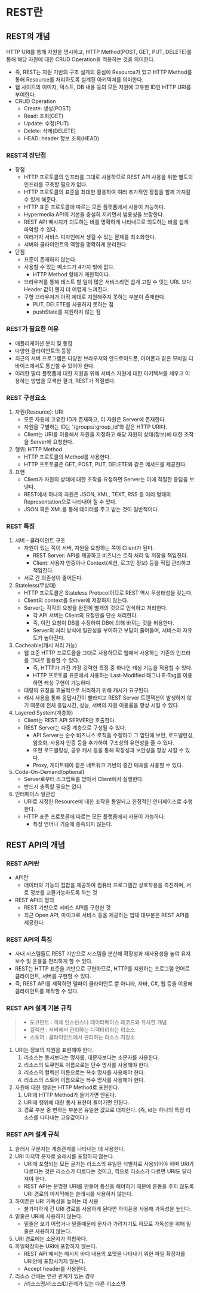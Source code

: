 # REST란

## REST의 개념

HTTP URI를 통해 자원을 명시하고, HTTP Method(POST, GET, PUT, DELETE)를 통해 해당 자원에 대한 CRUD Operation을 적용하는 것을 의미한다.

-   즉, REST는 자원 기반의 구조 설계의 중심에 Resource가 있고 HTTP Method를 통해 Resource를 처리하도록 설계된 아키텍쳐를 의미한다.
-   웹 사이트의 이미지, 텍스트, DB 내용 등의 모든 자원에 고유한 ID인 HTTP URI를 부여한다.
-   CRUD Operation
    -   Create: 생성(POST)
    -   Read: 조회(GET)
    -   Update: 수정(PUT)
    -   Delete: 삭제(DELETE)
    -   HEAD: header 정보 조회(HEAD)

### REST의 장단점

-   장점
    -   HTTP 프로토콜의 인프라를 그대로 사용하므로 REST API 사용을 위한 별도의 인프라를 구축할 필요가 없다.
    -   HTTP 프로토콜의 표준을 최대한 활용하여 여러 추가적인 장점을 함께 가져갈 수 있게 해준다.
    -   HTTP 표준 프로토콜에 따르는 모든 플랫폼에서 사용이 가능하다.
    -   Hypermedia API의 기본을 충실히 지키면서 범용성을 보장한다.
    -   REST API 메시지가 의도하는 바를 명확하게 나타내므로 의도하는 바를 쉽게 파악할 수 있다.
    -   여러가지 서비스 디자인에서 생길 수 있는 문제를 최소화한다.
    -   서버와 클라이언트의 역할을 명확하게 분리한다.
-   단점
    -   표준이 존재하지 않는다.
    -   사용할 수 있는 메소드가 4가지 밖에 없다.
        -   HTTP Method 형태가 제한적이다.
    -   브라우저를 통해 테스트 할 일이 많은 서비스라면 쉽게 고칠 수 잇는 URL 보다 Header 값이 왠지 더 어렵게 느껴진다.
    -   구형 브라우저가 아직 제대로 지원해주지 못하는 부분이 존재한다.
        -   PUT, DELETE를 사용하지 못하는 점
        -   pushState를 지원하지 않는 점

### REST가 필요한 이유

-   애플리케이션 분리 및 통합
-   다양한 클라이언트의 등장
-   최근의 서버 프로그램은 다양한 브라우저와 안드로이드폰, 아이폰과 같은 모바일 디바이스에서도 통신할 수 있어야 한다.
-   이러한 멀티 플랫폼에 대한 지원을 위해 서비스 자원에 대한 아키텍쳐를 세우고 이용하는 방법을 모색한 결과, REST가 적절했다.

### REST 구성요소

1. 자원(Resource): URI
    - 모든 자원에 고유한 ID가 존재하고, 이 자원은 Server에 존재한다.
    - 자원을 구별하는 ID는 '/groups/:group_id'와 같은 HTTP URI다.
    - Client는 URI를 이용해서 자원을 지정하고 해당 자원의 상태(정보)에 대한 조작을 Server에 요청한다.
2. 행위: HTTP Method
    - HTTP 프로토콜의 Method를 사용한다.
    - HTTP 프토토콜은 GET, POST, PUT, DELETE와 같은 메서드를 제공한다.
3. 표현
    - Client가 자원의 상태에 대한 조작을 요청하면 Server는 이에 적절한 응답을 보낸다.
    - REST에서 하나의 자원은 JSON, XML, TEXT, RSS 등 여러 형태의 Representation으로 나타내어 질 수 있다.
    - JSON 혹은 XML를 통해 데이터를 주고 받는 것이 일반적이다.

### REST 특징

1. 서버 - 클라이언트 구조
    - 자원이 있는 쪽이 서버, 자원을 요청하는 쪽이 Client가 된다.
        - REST Server: API를 제공하고 비즈니스 로직 처리 및 저장을 책임진다.
        - Client: 사용자 인증이나 Context(세션, 로그인 정보) 등을 직접 관리하고 책임진다.
    - 서로 간 의존성이 줄어든다.
2. Stateless(무상태)
    - HTTP 프로토콜은 Stateless Protocol이므로 REST 역시 무상태성을 갖는다.
    - Client의 context를 Server에 저장하지 않는다.
    - Server는 각각의 요청을 완전히 별개의 것으로 인식하고 처리한다.
        - 각 API 서버는 Client의 요청만을 단순 처리한다.
        - 즉, 이전 요청이 DB를 수정하여 DB에 의해 바뀌는 것을 허용한다.
        - Server의 처리 방식에 일관성을 부여하고 부담이 줄어들며, 서비스의 자유도가 높아진다.
3. Cacheable(캐시 처리 가능)
    - 웹 표준 HTTP 프로토콜을 그대로 사용하므로 웹에서 사용하는 기존의 인프라를 그대로 활용할 수 있다.
        - 즉, HTTP가 가진 가장 강력한 특징 중 하나인 캐싱 기능을 적용할 수 있다.
        - HTTP 프로토콜 표준에서 사용하는 Last-Modified 태그나 E-Tag를 이용하면 캐싱 구현이 가능하다.
    - 대량의 요청을 효율적으로 처리하기 위해 캐시가 요구된다.
    - 캐시 사용을 통해 응답시간이 빨라지고 REST Server 트랜잭션이 발생하지 않기 때문에 전체 응답시간, 성능, 서버의 자원 이용률을 향상 시킬 수 있다.
4. Layered System(계층화)
    - Client는 REST API SERVER만 호출한다.
    - REST Server는 다중 계층으로 구성될 수 있다.
        - API Server는 순수 비즈니스 로직을 수쟁하고 그 앞단에 보안, 로드밸런싱, 암호화, 사용자 인증 등을 추가하여 구조상의 유연성을 줄 수 있다.
        - 또한 로드밸렁싱, 공유 캐시 등을 통해 확장성과 보안성을 향상 시킬 수 있다.
        - Proxy, 게이트웨이 같은 네트워크 기반의 중간 매체를 사용할 수 있다.
5. Code-On-Demand(optional)
    - Server로부터 스크립트를 받아서 Client에서 실행한다.
    - 반드시 충족할 필요는 없다.
6. 인터페이스 일관성
    - URI로 지정한 Resource에 대한 조작을 통일되고 한정적인 인터페이스로 수행한다.
    - HTTP 표준 프로토콜에 따르는 모든 플랫폼에서 사용이 가능하다.
        - 특정 언어나 기술에 종속되지 않는다.

## REST API의 개념

### REST API란

-   API란
    -   데이터와 기능의 집합을 제공하여 컴퓨터 프로그램간 상호작용을 촉진하며, 서로 정보를 교환가능하도록 하는 것
-   REST API의 정의
    -   REST 기반으로 서비스 API를 구현한 것
    -   최근 Open API, 마이크로 서비스 등을 제공하는 업체 대부분은 REST API를 제공한다.

### REST API의 특징

-   사내 시스템들도 REST 기반으로 시스템을 분산해 확장성과 재사용성을 높여 유지보수 및 운용을 편리하게 할 수 있다.
-   REST는 HTTP 표준을 기반으로 구현하므로, HTTP를 지원하는 프로그램 언어로 클라이언트, 서버를 구현할 수 있다.
-   즉, REST API를 제작하면 델파이 클라이언트 뿐 아니라, 자바, C#, 웹 등을 이용해 클라이언트를 제작할 수 있다.

### REST API 설계 기본 규칙

> -   도큐먼트 : 객체 인스턴스나 데이터베이스 레코드와 유사한 개념
> -   컬렉션 : 서버에서 관리하는 디렉터리라는 리소스
> -   스토어 : 클라이언트에서 관리하는 리소스 저장소

1. URI는 정보의 자원을 표현해야 한다.
    1. 리소스는 동사보다는 명사를, 대문자보다는 소문자를 사용한다.
    2. 리소스의 도큐먼트 이름으로는 단수 명사를 사용해야 한다.
    3. 리소스의 컬렉션 이름으로는 복수 명사를 사용해야 한다.
    4. 리소스의 스토어 이름으로는 복수 명사를 사용해야 한다.
2. 자원에 대한 행위는 HTTP Method로 표현한다.
    1. URI에 HTTP Method가 들어가면 안된다.
    2. URI에 행위에 대한 동사 표현이 들어가면 안된다.
    3. 경로 부분 중 변하는 부분은 유일한 값으로 대체한다. (즉, id는 하나의 특정 리소스를 나타내는 고유값이다.)

### REST API 설계 규칙

1. 슬래시 구분자는 계층관계를 나타내는 데 사용한다.
2. URI 마지막 문자로 슬래시를 포함하지 않는다.
    - URI에 포함되는 모든 글자는 리소스의 유일한 식별자로 사용되어야 하며 URI가 다르다는 것은 리소스가 다르다는 것이고, 역으로 리소스가 다르면 URI도 달라져야 한다.
    - REST API는 분명한 URI를 만들어 통신을 해야하기 때문에 혼동을 주지 않도록 URI 경로의 마지막에는 슬래시를 사용하지 않는다.
3. 하이픈은 URI 가독성을 높이는 데 사용
    - 불가피하게 긴 URI 경로를 사용하게 된다면 하이픈을 사용해 가독성을 높인다.
4. 밑줄은 URI에 사용하지 않는다.
    - 밑줄은 보기 어렵거나 밑줄때문에 문자가 가려지기도 하므로 가독성을 위해 밑줄은 사용하지 않는다.
5. URI 경로에는 소문자가 적합하다.
6. 파일확장자는 URI에 포함하지 않는다.
    - REST API 에서는 메시지 바디 내용의 포맷을 나타내기 위한 파일 확장자를 URI안에 포함시키지 않는다.
    - Accept header를 사용한다.
7. 리소스 간에는 연관 관계가 있는 경우
    - /리소스명/리소스ID/관계가 있는 다른 리소스명
